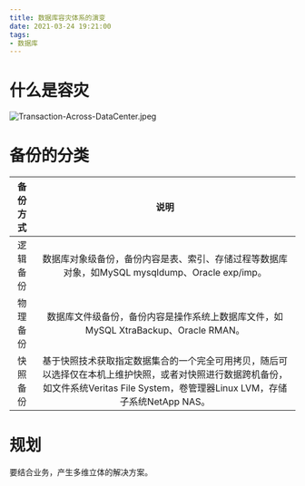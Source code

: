 ```yaml
---
title: 数据库容灾体系的演变
date: 2021-03-24 19:21:00
tags:
- 数据库
---
```

# 什么是容灾

![Transaction-Across-DataCenter.jpeg](Transaction-Across-DataCenter.jpeg)

# 备份的分类

|备份方式|说明|
|:--:|:--:|
|逻辑备份|数据库对象级备份，备份内容是表、索引、存储过程等数据库对象，如MySQL mysqldump、Oracle exp/imp。|
|物理备份|数据库文件级备份，备份内容是操作系统上数据库文件，如MySQL XtraBackup、Oracle RMAN。|
|快照备份|基于快照技术获取指定数据集合的一个完全可用拷贝，随后可以选择仅在本机上维护快照，或者对快照进行数据跨机备份，如文件系统Veritas File System，卷管理器Linux LVM，存储子系统NetApp NAS。|

# 规划

要结合业务，产生多维立体的解决方案。